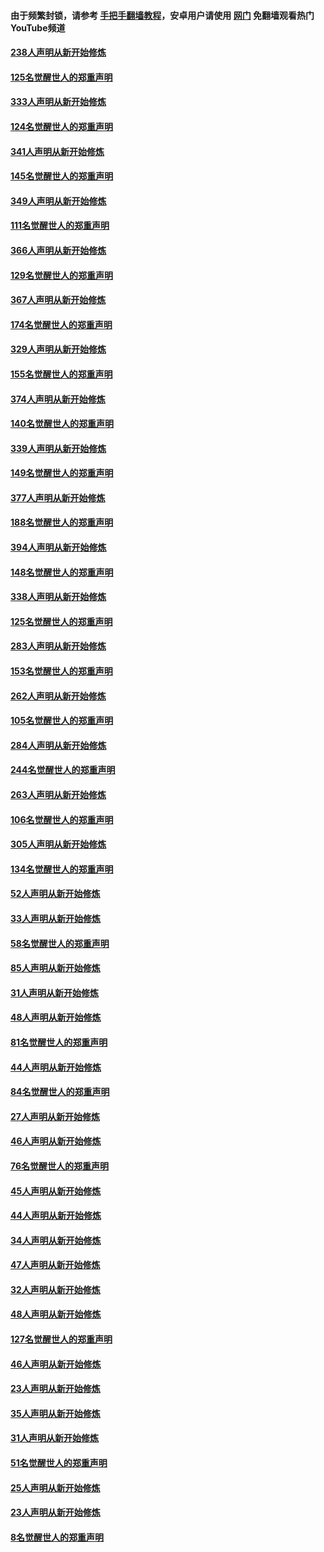 #### 由于频繁封锁，请参考 [手把手翻墙教程](https://github.com/gfw-breaker/guides/wiki/)，安卓用户请使用 [网门](https://github.com/gfw-breaker/nogfw/blob/master/dl.md?t=07072300) 免翻墙观看热门YouTube频道 

#### [238人声明从新开始修炼](../pages/91/427767.md?t=07072300) 

#### [125名觉醒世人的郑重声明](../pages/91/427766.md?t=07072300) 

#### [333人声明从新开始修炼](../pages/91/427525.md?t=07072300) 

#### [124名觉醒世人的郑重声明](../pages/91/427524.md?t=07072300) 

#### [341人声明从新开始修炼](../pages/91/427255.md?t=07072300) 

#### [145名觉醒世人的郑重声明](../pages/91/427254.md?t=07072300) 

#### [349人声明从新开始修炼](../pages/91/426969.md?t=07072300) 

#### [111名觉醒世人的郑重声明](../pages/91/426968.md?t=07072300) 

#### [366人声明从新开始修炼](../pages/91/426737.md?t=07072300) 

#### [129名觉醒世人的郑重声明](../pages/91/426736.md?t=07072300) 

#### [367人声明从新开始修炼](../pages/91/426421.md?t=07072300) 

#### [174名觉醒世人的郑重声明](../pages/91/426420.md?t=07072300) 

#### [329人声明从新开始修炼](../pages/91/426139.md?t=07072300) 

#### [155名觉醒世人的郑重声明](../pages/91/426138.md?t=07072300) 

#### [374人声明从新开始修炼](../pages/91/425811.md?t=07072300) 

#### [140名觉醒世人的郑重声明](../pages/91/425810.md?t=07072300) 

#### [339人声明从新开始修炼](../pages/91/425690.md?t=07072300) 

#### [149名觉醒世人的郑重声明](../pages/91/425689.md?t=07072300) 

#### [377人声明从新开始修炼](../pages/91/424867.md?t=07072300) 

#### [188名觉醒世人的郑重声明](../pages/91/424866.md?t=07072300) 

#### [394人声明从新开始修炼](../pages/91/423914.md?t=07072300) 

#### [148名觉醒世人的郑重声明](../pages/91/423913.md?t=07072300) 

#### [338人声明从新开始修炼](../pages/91/423540.md?t=07072300) 

#### [125名觉醒世人的郑重声明](../pages/91/423539.md?t=07072300) 

#### [283人声明从新开始修炼](../pages/91/423296.md?t=07072300) 

#### [153名觉醒世人的郑重声明](../pages/91/423295.md?t=07072300) 

#### [262人声明从新开始修炼](../pages/91/423004.md?t=07072300) 

#### [105名觉醒世人的郑重声明](../pages/91/423003.md?t=07072300) 

#### [284人声明从新开始修炼](../pages/91/422707.md?t=07072300) 

#### [244名觉醒世人的郑重声明](../pages/91/422706.md?t=07072300) 

#### [263人声明从新开始修炼](../pages/91/422553.md?t=07072300) 

#### [106名觉醒世人的郑重声明](../pages/91/422552.md?t=07072300) 

#### [305人声明从新开始修炼](../pages/91/422153.md?t=07072300) 

#### [134名觉醒世人的郑重声明](../pages/91/422152.md?t=07072300) 

#### [52人声明从新开始修炼](../pages/91/421846.md?t=07072300) 

#### [33人声明从新开始修炼](../pages/91/421804.md?t=07072300) 

#### [58名觉醒世人的郑重声明](../pages/91/421845.md?t=07072300) 

#### [85人声明从新开始修炼](../pages/91/421769.md?t=07072300) 

#### [31人声明从新开始修炼](../pages/91/421763.md?t=07072300) 

#### [48人声明从新开始修炼](../pages/91/421605.md?t=07072300) 

#### [81名觉醒世人的郑重声明](../pages/91/421656.md?t=07072300) 

#### [44人声明从新开始修炼](../pages/91/421544.md?t=07072300) 

#### [84名觉醒世人的郑重声明](../pages/91/421543.md?t=07072300) 

#### [27人声明从新开始修炼](../pages/91/421465.md?t=07072300) 

#### [46人声明从新开始修炼](../pages/91/421454.md?t=07072300) 

#### [76名觉醒世人的郑重声明](../pages/91/421453.md?t=07072300) 

#### [45人声明从新开始修炼](../pages/91/421452.md?t=07072300) 

#### [44人声明从新开始修炼](../pages/91/421422.md?t=07072300) 

#### [34人声明从新开始修炼](../pages/91/421322.md?t=07072300) 

#### [47人声明从新开始修炼](../pages/91/421264.md?t=07072300) 

#### [32人声明从新开始修炼](../pages/91/421225.md?t=07072300) 

#### [48人声明从新开始修炼](../pages/91/421202.md?t=07072300) 

#### [127名觉醒世人的郑重声明](../pages/91/421224.md?t=07072300) 

#### [46人声明从新开始修炼](../pages/91/421203.md?t=07072300) 

#### [23人声明从新开始修炼](../pages/91/421138.md?t=07072300) 

#### [35人声明从新开始修炼](../pages/91/421122.md?t=07072300) 

#### [31人声明从新开始修炼](../pages/91/421081.md?t=07072300) 

#### [51名觉醒世人的郑重声明](../pages/91/421080.md?t=07072300) 

#### [25人声明从新开始修炼](../pages/91/421020.md?t=07072300) 

#### [23人声明从新开始修炼](../pages/91/420884.md?t=07072300) 

#### [8名觉醒世人的郑重声明](../pages/91/420883.md?t=07072300) 

